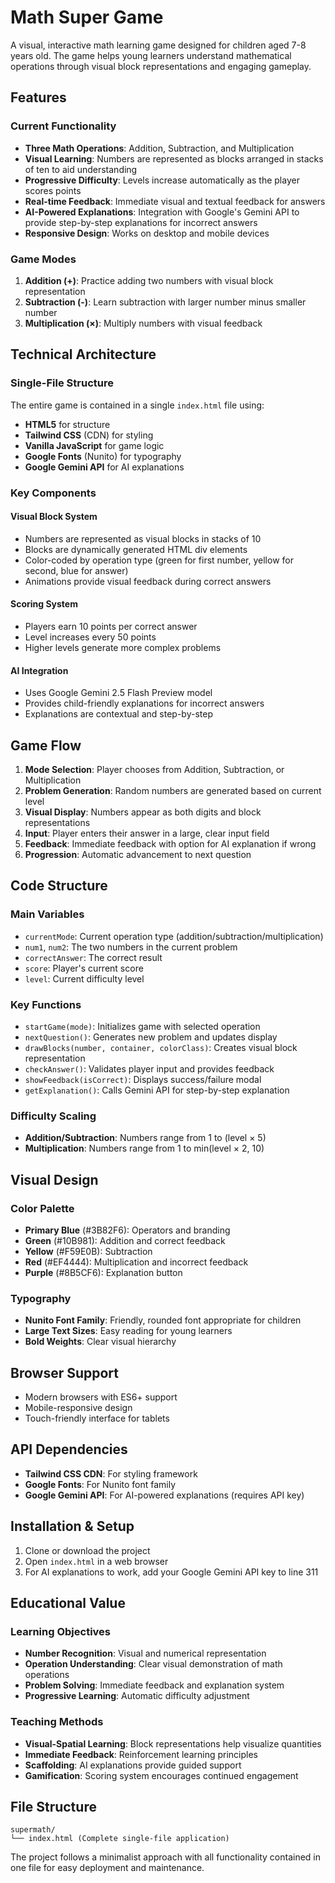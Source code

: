 # Math Super Game

A visual, interactive math learning game designed for children aged 7-8 years old. The game helps young learners understand mathematical operations through visual block representations and engaging gameplay.

## Features

### Current Functionality
- **Three Math Operations**: Addition, Subtraction, and Multiplication
- **Visual Learning**: Numbers are represented as blocks arranged in stacks of ten to aid understanding
- **Progressive Difficulty**: Levels increase automatically as the player scores points
- **Real-time Feedback**: Immediate visual and textual feedback for answers
- **AI-Powered Explanations**: Integration with Google's Gemini API to provide step-by-step explanations for incorrect answers
- **Responsive Design**: Works on desktop and mobile devices

### Game Modes
1. **Addition (+)**: Practice adding two numbers with visual block representation
2. **Subtraction (-)**: Learn subtraction with larger number minus smaller number
3. **Multiplication (×)**: Multiply numbers with visual feedback

## Technical Architecture

### Single-File Structure
The entire game is contained in a single `index.html` file using:
- **HTML5** for structure
- **Tailwind CSS** (CDN) for styling
- **Vanilla JavaScript** for game logic
- **Google Fonts** (Nunito) for typography
- **Google Gemini API** for AI explanations

### Key Components

#### Visual Block System
- Numbers are represented as visual blocks in stacks of 10
- Blocks are dynamically generated HTML div elements
- Color-coded by operation type (green for first number, yellow for second, blue for answer)
- Animations provide visual feedback during correct answers

#### Scoring System
- Players earn 10 points per correct answer
- Level increases every 50 points
- Higher levels generate more complex problems

#### AI Integration
- Uses Google Gemini 2.5 Flash Preview model
- Provides child-friendly explanations for incorrect answers
- Explanations are contextual and step-by-step

## Game Flow

1. **Mode Selection**: Player chooses from Addition, Subtraction, or Multiplication
2. **Problem Generation**: Random numbers are generated based on current level
3. **Visual Display**: Numbers appear as both digits and block representations
4. **Input**: Player enters their answer in a large, clear input field
5. **Feedback**: Immediate feedback with option for AI explanation if wrong
6. **Progression**: Automatic advancement to next question

## Code Structure

### Main Variables
- `currentMode`: Current operation type (addition/subtraction/multiplication)
- `num1`, `num2`: The two numbers in the current problem
- `correctAnswer`: The correct result
- `score`: Player's current score
- `level`: Current difficulty level

### Key Functions
- `startGame(mode)`: Initializes game with selected operation
- `nextQuestion()`: Generates new problem and updates display
- `drawBlocks(number, container, colorClass)`: Creates visual block representation
- `checkAnswer()`: Validates player input and provides feedback
- `showFeedback(isCorrect)`: Displays success/failure modal
- `getExplanation()`: Calls Gemini API for step-by-step explanation

### Difficulty Scaling
- **Addition/Subtraction**: Numbers range from 1 to (level × 5)
- **Multiplication**: Numbers range from 1 to min(level × 2, 10)

## Visual Design

### Color Palette
- **Primary Blue** (#3B82F6): Operators and branding
- **Green** (#10B981): Addition and correct feedback
- **Yellow** (#F59E0B): Subtraction
- **Red** (#EF4444): Multiplication and incorrect feedback
- **Purple** (#8B5CF6): Explanation button

### Typography
- **Nunito Font Family**: Friendly, rounded font appropriate for children
- **Large Text Sizes**: Easy reading for young learners
- **Bold Weights**: Clear visual hierarchy

## Browser Support
- Modern browsers with ES6+ support
- Mobile-responsive design
- Touch-friendly interface for tablets

## API Dependencies
- **Tailwind CSS CDN**: For styling framework
- **Google Fonts**: For Nunito font family
- **Google Gemini API**: For AI-powered explanations (requires API key)

## Installation & Setup

1. Clone or download the project
2. Open `index.html` in a web browser
3. For AI explanations to work, add your Google Gemini API key to line 311

## Educational Value

### Learning Objectives
- **Number Recognition**: Visual and numerical representation
- **Operation Understanding**: Clear visual demonstration of math operations
- **Problem Solving**: Immediate feedback and explanation system
- **Progressive Learning**: Automatic difficulty adjustment

### Teaching Methods
- **Visual-Spatial Learning**: Block representations help visualize quantities
- **Immediate Feedback**: Reinforcement learning principles
- **Scaffolding**: AI explanations provide guided support
- **Gamification**: Scoring system encourages continued engagement

## File Structure
```
supermath/
└── index.html (Complete single-file application)
```

The project follows a minimalist approach with all functionality contained in one file for easy deployment and maintenance.